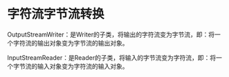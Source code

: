 # 字符流字节流转换
OutputStreamWriter：是Writer的子类，将输出的字符流变为字节流，即：将一个字符流的输出对象变为字节流的输出对象。

InputStreamReader：是Reader的子类，将输入的字节流变为字符流，即：将一个字节流的输入对象变为字符流的输入对象。
